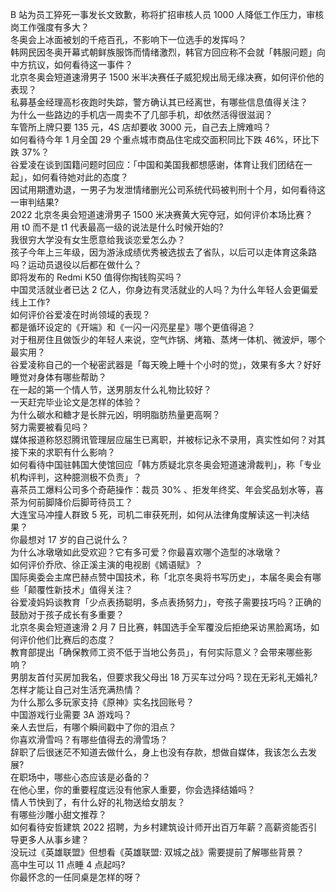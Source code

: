 B 站为员工猝死一事发长文致歉，称将扩招审核人员 1000 人降低工作压力，审核岗工作强度有多大？  
冬奥会上冰面被划的千疮百孔，不影响下一位选手的发挥吗？  
韩网民因冬奥开幕式朝鲜族服饰而情绪激烈，韩官方回应称不会就「韩服问题」向中方抗议，如何看待这一事件？  
北京冬奥会短道速滑男子 1500 米半决赛任子威犯规出局无缘决赛，如何评价他的表现？  
私募基金经理高杉夜跑时失踪，警方确认其已经离世，有哪些信息值得关注？  
为什么一些路边的手机店一周卖不了几部手机，却依然活得很滋润？  
车管所上牌只要 135 元，4S 店却要收 3000 元，自己去上牌难吗？  
如何看待今年 1 月全国 29 个重点城市商品住宅成交面积同比下跌 46%，环比下跌 37%？  
谷爱凌在谈到国籍问题时回应：「中国和美国我都想感谢，体育让我们团结在一起」，如何看待她对此的态度？  
因试用期遭劝退，一男子为发泄情绪删光公司系统代码被判刑十个月，如何看待这一审判结果?  
2022 北京冬奥会短道速滑男子 1500 米决赛黄大宪夺冠，如何评价本场比赛？  
用 t0 而不是 t1 代表最高一级的说法是什么时候开始的?  
我很穷大学没有女生愿意给我谈恋爱怎么办？  
孩子今年上三年级，因为游泳成绩优秀被选拔去了省队，以后可以走体育这条路吗？运动员退役以后都在做什么？  
即将发布的 Redmi K50 值得你掏钱购买吗？  
中国灵活就业者已达 2 亿人，你身边有灵活就业的人吗？为什么年轻人会更偏爱线上工作?  
如何评价谷爱凌在时尚领域的表现？  
都是循环设定的《开端》和《一闪一闪亮星星》哪个更值得追？  
对于租房住且做饭少的年轻人来说，空气炸锅、烤箱、蒸烤一体机、微波炉，哪个最实用？  
谷爱凌称自己的一个秘密武器是「每天晚上睡十个小时的觉」，效果有多大？好好睡觉对身体有哪些帮助？  
在一起的第一个情人节，送男朋友什么礼物比较好？  
一天赶完毕业论文是怎样的体验？  
为什么碳水和糖才是长胖元凶，明明脂肪热量更高啊？  
努力需要被看见吗？  
媒体报道称怒怼腾讯管理层应届生已离职，并被标记永不录用，真实性如何？对其接下来的求职有什么影响？  
如何看待中国驻韩国大使馆回应「韩方质疑北京冬奥会短道速滑裁判」，称「专业机构评判，这种臆测极不负责」？  
喜茶员工爆料公司多个奇葩操作：裁员 30% 、拒发年终奖、年会奖品划水等，喜茶为何前脚降价后脚苛待员工？  
大连宝马冲撞人群致 5 死，司机二审获死刑，如何从法律角度解读这一判决结果？  
你最想对 17 岁的自己说什么？  
为什么冰墩墩如此受欢迎？它有多可爱？你最喜欢哪个造型的冰墩墩？  
如何评价乔欣、徐正溪主演的电视剧《嫣语赋》？  
国际奥委会主席巴赫点赞中国技术，称「北京冬奥将书写历史」，本届冬奥会有哪些「颠覆性新技术」值得关注？  
谷爱凌妈妈谈教育「少点表扬聪明，多点表扬努力」，夸孩子需要技巧吗？正确的鼓励对于孩子成长有多重要？  
北京冬奥会短道速滑 2 月 7 日比赛，韩国选手全军覆没后拒绝采访黑脸离场，如何评价他们比赛后的态度？  
教育部提出「确保教师工资不低于当地公务员」，有何实际意义？会带来哪些影响？  
男朋友首付买房加我名，但要求我父母出 18 万买车过分吗？现在无彩礼无婚礼?  
怎样才能让自己对生活充满热情？  
为什么那么多玩家支持《原神》实名找回账号？  
中国游戏行业需要 3A 游戏吗？  
亲人去世后，有哪个瞬间戳中了你的泪点？  
你喜欢滑雪吗？有哪些值得去的滑雪场？  
辞职了后很迷茫不知道去做什么，身上也没有存款，想做自媒体，我该怎么去发展?  
在职场中，哪些心态应该是必备的？  
在他心里，你的重要程度远没有他家人重要，你会选择结婚吗？  
情人节快到了，有什么好的礼物送给女朋友？  
有哪些沙雕小甜文推荐？  
如何看待安哲建筑 2022 招聘，为乡村建筑设计师开出百万年薪？高薪资能否引导更多人从事乡建？  
没玩过《英雄联盟》但想看《英雄联盟: 双城之战》需要提前了解哪些背景？  
高中生可以 11 点睡 4 点起吗?  
你最怀念的一任同桌是怎样的呀？  
